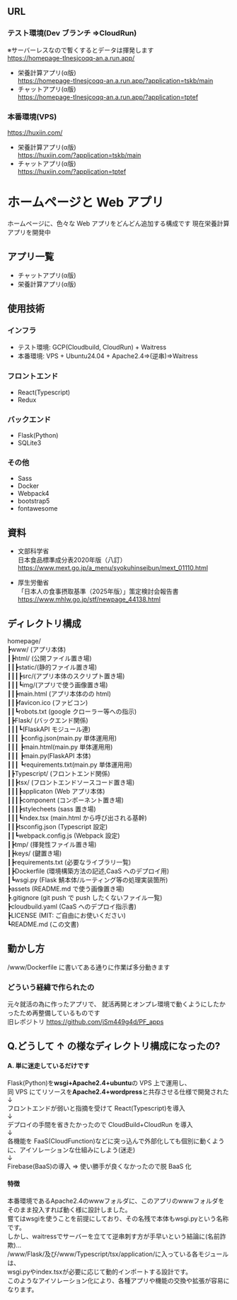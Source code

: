 ## URL

### テスト環境(Dev ブランチ ⇒CloudRun)
※サーバーレスなので暫くするとデータは揮発します  
https://homepage-tlnesjcoqq-an.a.run.app/
- 栄養計算アプリ(α版)  
https://homepage-tlnesjcoqq-an.a.run.app/?application=tskb/main
- チャットアプリ(α版)  
https://homepage-tlnesjcoqq-an.a.run.app/?application=tptef

### 本番環境(VPS)
https://huxiin.com/
- 栄養計算アプリ(α版)  
https://huxiin.com/?application=tskb/main
- チャットアプリ(α版)  
https://huxiin.com/?application=tptef

# ホームページと Web アプリ
ホームページに、色々な Web アプリをどんどん追加する構成です
現在栄養計算アプリを開発中

## アプリ一覧
- チャットアプリ(α版)
- 栄養計算アプリ(α版)

## 使用技術
### インフラ
- テスト環境: GCP(Cloudbuild, CloudRun) + Waitress
- 本番環境: VPS + Ubuntu24.04 + Apache2.4⇒(逆串)⇒Waitress
### フロントエンド
- React(Typescript)
- Redux
### バックエンド
- Flask(Python)
- SQLite3
### その他
- Sass
- Docker
- Webpack4
- bootstrap5
- fontawesome

## 資料
- 文部科学省  
日本食品標準成分表2020年版（八訂）  
https://www.mext.go.jp/a_menu/syokuhinseibun/mext_01110.html  

- 厚生労働省  
「日本人の食事摂取基準（2025年版）」策定検討会報告書  
https://www.mhlw.go.jp/stf/newpage_44138.html  


## ディレクトリ構成
homepage/  
┣www/ (アプリ本体)  
┃┣html/ (公開ファイル置き場)  
┃┃┣static/(静的ファイル置き場)  
┃┃┃┣src/(アプリ本体のスクリプト置き場)  
┃┃┃┗img/(アプリで使う画像置き場)  
┃┃┣main.html (アプリ本体のの html)  
┃┃┣favicon.ico (ファビコン)  
┃┃┗robots.txt (google クローラー等への指示)  
┃┣Flask/ (バックエンド関係)  
┃┃┃┗(FlaskAPI モジュール連)  
┃┃┃ ┣config.json(main.py 単体運用用)  
┃┃┃ ┣main.html(main.py 単体運用用)  
┃┃┃ ┣main.py(FlaskAPI 本体)  
┃┃┃ ┗requirements.txt(main.py 単体運用用)  
┃┣Typescript/ (フロントエンド関係)  
┃┃┣tsx/ (フロントエンドソースコード置き場)  
┃┃┃┣applicaton (Web アプリ本体)  
┃┃┃┣component (コンポーネント置き場)  
┃┃┃┣stylecheets (sass 置き場)  
┃┃┃┗index.tsx (main.html から呼び出される基幹)  
┃┃┣tsconfig.json (Typescript 設定)  
┃┃┗webpack.config.js (Webpack 設定)  
┃┣tmp/ (揮発性ファイル置き場)  
┃┣keys/ (鍵置き場)  
┃┣requirements.txt (必要なライブラリ一覧)  
┃┣Dockerfile (環境構築方法の記述,CaaS へのデプロイ用)  
┃┗wsgi.py (Flask 鯖本体/ルーティング等の処理実装箇所)  
┣assets (README.md で使う画像置き場)  
┣.gitignore (git push で push したくないファイル一覧)  
┣cloudbuild.yaml (CaaS へのデプロイ指示書)  
┣LICENSE (MIT: ご自由にお使いください)  
┗README.md (この文書)

## 動かし方
/www/Dockerfile に書いてある通りに作業ば多分動きます

### どういう経緯で作られたの
元々就活の為に作ったアプリで、
就活再開とオンプレ環境で動くようにしたかったため再整備しているものです  
旧レポジトリ
https://github.com/jSm449g4d/PF_apps

## Q.どうして ↑ の様なディレクトリ構成になったの?
#### A. 単に迷走しているだけです
Flask(Python)を**wsgi+Apache2.4+ubuntu**の VPS 上で運用し、  
同 VPS にてリソースを**Apache2.4+wordpress**と共存させる仕様で開発された  
↓<br>
フロントエンドが弱いと指摘を受けて React(Typescript)を導入  
↓<br>
デプロイの手間を省きたかったので CloudBuild+CloudRun を導入  
↓<br>
各機能を FaaS(CloudFunction)などに突っ込んで外部化しても個別に動くように、アイソレーションな仕組みにしよう(迷走)  
↓<br>
Firebase(BaaS)の導入 ⇒ 使い勝手が良くなかったので脱 BaaS 化
#### 特徴
本番環境であるApache2.4のwwwフォルダに、このアプリのwwwフォルダをそのまま投入すれば動く様に設計しました。  
嘗てはwsgiを使うことを前提にしており、その名残で本体もwsgi.pyという名称です。  
しかし、waitressでサーバーを立てて逆串刺す方が手早いという結論に(名前詐欺)...  
/www/Flask/及び/www/Typescript/tsx/application/に入っている各モジュールは、  
wsgi.pyやindex.tsxが必要に応じて動的インポートする設計です。  
このようなアイソレーション化により、各種アプリや機能の交換や拡張が容易になります。  